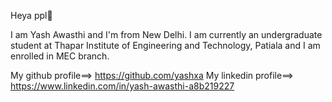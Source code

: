 Heya ppl🙌

I am Yash Awasthi and I'm from New Delhi. I am currently an undergraduate student at Thapar Institute of Engineering and Technology, Patiala and I am enrolled in MEC branch.

My github profile==> https://github.com/yashxa My linkedin profile==> https://www.linkedin.com/in/yash-awasthi-a8b219227
